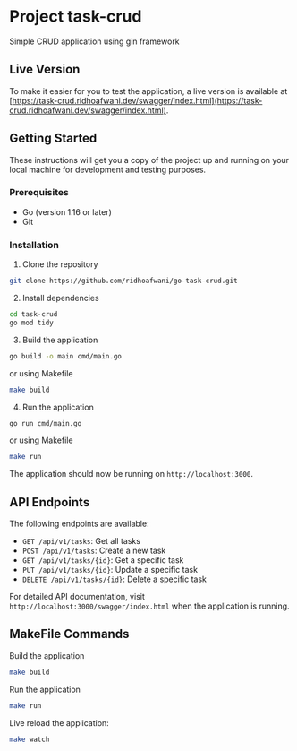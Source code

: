 # Project task-crud

Simple CRUD application using gin framework

## Live Version

To make it easier for you to test the application, a live version is available at [https://task-crud.ridhoafwani.dev/swagger/index.html](https://task-crud.ridhoafwani.dev/swagger/index.html).

## Getting Started

These instructions will get you a copy of the project up and running on your local machine for development and testing purposes.

### Prerequisites

- Go (version 1.16 or later)
- Git

### Installation

1. Clone the repository

```bash
git clone https://github.com/ridhoafwani/go-task-crud.git
```

2. Install dependencies

```bash
cd task-crud
go mod tidy
```

3. Build the application

```bash
go build -o main cmd/main.go
```

or using Makefile

```bash
make build
```

4. Run the application

```bash
go run cmd/main.go
```

or using Makefile

```bash
make run
```

The application should now be running on `http://localhost:3000`.

## API Endpoints

The following endpoints are available:

- `GET /api/v1/tasks`: Get all tasks
- `POST /api/v1/tasks`: Create a new task
- `GET /api/v1/tasks/{id}`: Get a specific task
- `PUT /api/v1/tasks/{id}`: Update a specific task
- `DELETE /api/v1/tasks/{id}`: Delete a specific task

For detailed API documentation, visit `http://localhost:3000/swagger/index.html` when the application is running.

## MakeFile Commands

Build the application

```bash
make build
```

Run the application

```bash
make run
```

Live reload the application:

```bash
make watch
```
